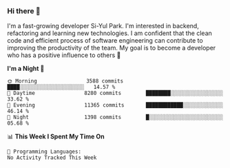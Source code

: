 ### Hi there 👋


I'm a fast-growing developer Si-Yul Park. I'm interested in backend, refactoring and learning new technologies. I am confident that the clean code and efficient process of software engineering can contribute to improving the productivity of the team. My goal is to become a developer who has a positive influence to others 🔭

<!--START_SECTION:waka-->
**I'm a Night 🦉** 

```text
🌞 Morning                3588 commits        ████░░░░░░░░░░░░░░░░░░░░░   14.57 % 
🌆 Daytime                8280 commits        ████████░░░░░░░░░░░░░░░░░   33.62 % 
🌃 Evening                11365 commits       ████████████░░░░░░░░░░░░░   46.14 % 
🌙 Night                  1398 commits        █░░░░░░░░░░░░░░░░░░░░░░░░   05.68 % 
```


📊 **This Week I Spent My Time On** 

```text
💬 Programming Languages: 
No Activity Tracked This Week
```


<!--END_SECTION:waka-->
